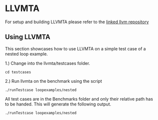# LLVMTA

For setup and building LLVMTA please refer to the [linked llvm repository](https://gitlab.cs.uni-saarland.de/reineke/llvm)

## Using LLVMTA
This section showcases how to use LLVMTA on a simple test case of a nested loop example.

1.) Change into the llvmta/testcases folder.
```
cd testcases
```
2.) Run llvmta on the benchmark using the script
```
./runTestcase loopexamples/nested
```
All test cases are in the Benchmarks folder and only their relative path has to be handed. This will generate the following output.
```
./runTestcase loopexamples/nested
```
